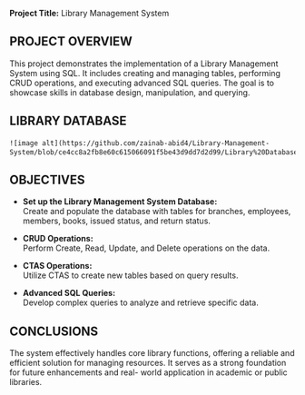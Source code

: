 **Project Title:** Library Management System

##  PROJECT OVERVIEW 

This project demonstrates the implementation of a Library Management System using SQL. It includes creating and managing tables, performing CRUD operations, and executing advanced SQL queries. The goal is to showcase skills in database design, manipulation, and querying.
##  LIBRARY DATABASE 
    ![image alt](https://github.com/zainab-abid4/Library-Management-System/blob/ce4cc8a2fb8e60c615066091f5be43d9dd7d2d99/Library%20Database.PNG) 



##  OBJECTIVES 

- **Set up the Library Management System Database:**  
  Create and populate the database with tables for branches, employees, members, books, issued status, and return status.

- **CRUD Operations:**  
  Perform Create, Read, Update, and Delete operations on the data.

- **CTAS Operations:**  
  Utilize CTAS to create new tables based on query results.

- **Advanced SQL Queries:**  
  Develop complex queries to analyze and retrieve specific data.

  
##  CONCLUSIONS 
The system effectively handles core library functions, offering a reliable and efficient solution for managing resources. It serves as a strong foundation for future enhancements and real-    world application in academic or public libraries. 
